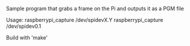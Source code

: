 Sample program that grabs a frame on the Pi and outputs it as a PGM file

Usage: raspberrypi_capture /dev/spidevX.Y
       raspberrypi_capture /dev/spidev0.1

Build with 'make'

